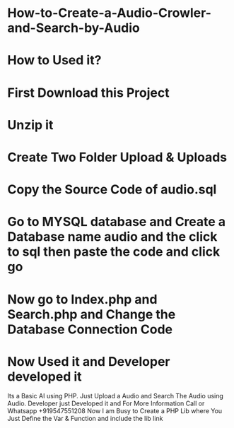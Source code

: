 # How-to-Create-a-Audio-Crowler-and-Search-by-Audio
# How to Used it?
# First Download this Project
# Unzip it
# Create Two Folder Upload & Uploads
# Copy the Source Code of audio.sql
# Go to MYSQL database and Create a Database name audio and the click to sql then paste the code and click go
# Now go to Index.php and Search.php and Change the Database Connection Code
# Now Used it and Developer developed it


Its a Basic AI using PHP.
Just Upload a Audio and Search The Audio using Audio.
Developer just Developed it and For More Information Call or Whatsapp +919547551208
Now I am Busy to Create a PHP Lib where You Just Define the Var & Function and include the lib link
